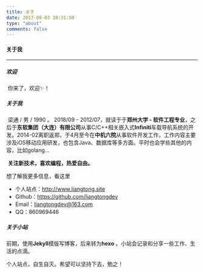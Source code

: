 ```yaml
---
title: 关于
date: 2017-08-03 18:31:50
type: "about"
comments: false
---
```




#### 关于我

----



##### 欢迎

​	你来了，欢迎✨！

##### 关于我

​	梁通 / 男 / 1990 。 2018/09 - 2012/07，就读于于**郑州大学 - 软件工程专业**，之后于**东软集团（大连）有限公司**从事C/C++相关嵌入式**Infiniti**车载导航系统的开发。2014-02离职返郑，于4月至今在**中机六院**从事软件开发工作，工作内容主要涉及iOS移动应用研发，也包含Java、数据库等多方面。平时也会学些其他的内容，比如golang...

​	**关注新技术，喜欢编程，热爱自由。**

想了解我更多信息，看这里

+ 个人站点：http://www.liangtong.site
+ Github：https://github.com/liangtongdev
+ Email：liangtongdev@163.com
+ QQ：860969446

##### 关于小站

​	前期，使用**Jekyll**模版写博客，后来转为**hexo** 。小站会记录和分享一些工作、生活的点滴。

个人站点，自生自灭。希望可以坚持下去，勉之！

​	


